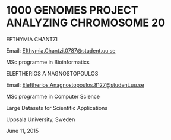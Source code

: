 # 1000 GENOMES PROJECT ANALYZING CHROMOSOME 20


EFTHYMIA CHANTZI

Email: Efthymia.Chantzi.0787@student.uu.se

MSc programme in Bioinformatics


ELEFTHERIOS A NAGNOSTOPOULOS

Email: Eleftherios.Anagnostopoulos.8127@student.uu.se

MSc programme in Computer Science


Large Datasets for Scientific Applications

Uppsala University, Sweden

June 11, 2015
